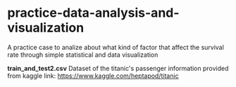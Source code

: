 # practice-data-analysis-and-visualization
A practice case to analize about what kind of factor that affect the survival rate through simple statistical and data visualization

**train_and_test2.csv**
Dataset of the titanic's passenger information provided from kaggle
link: https://www.kaggle.com/heptapod/titanic
